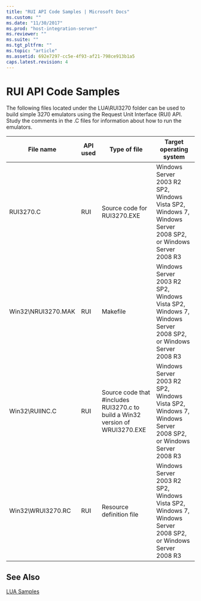```yaml
---
title: "RUI API Code Samples | Microsoft Docs"
ms.custom: ""
ms.date: "11/30/2017"
ms.prod: "host-integration-server"
ms.reviewer: ""
ms.suite: ""
ms.tgt_pltfrm: ""
ms.topic: "article"
ms.assetid: 692e7297-cc5e-4f93-af21-798ce913b1a5
caps.latest.revision: 4
---
```

# RUI API Code Samples
The following files located under the LUA\RUI3270 folder can be used to build simple 3270 emulators using the Request Unit Interface (RUI) API. Study the comments in the .C files for information about how to run the emulators.  
  
|File name|API used|Type of file|Target operating system|  
|---------------|--------------|------------------|-----------------------------|  
|RUI3270.C|RUI|Source code for RUI3270.EXE|Windows Server 2003 R2 SP2, Windows Vista SP2, Windows 7, Windows Server 2008 SP2, or Windows Server 2008 R3|  
|Win32\NRUI3270.MAK|RUI|Makefile|Windows Server 2003 R2 SP2, Windows Vista SP2, Windows 7, Windows Server 2008 SP2, or Windows Server 2008 R3|  
|Win32\RUIINC.C|RUI|Source code that #includes RUI3270.c to build a Win32 version of WRUI3270.EXE|Windows Server 2003 R2 SP2, Windows Vista SP2, Windows 7, Windows Server 2008 SP2, or Windows Server 2008 R3|  
|Win32\WRUI3270.RC|RUI|Resource definition file|Windows Server 2003 R2 SP2, Windows Vista SP2, Windows 7, Windows Server 2008 SP2, or Windows Server 2008 R3|  
  
## See Also  
 [LUA Samples](../HIS2010/lua-samples.md)